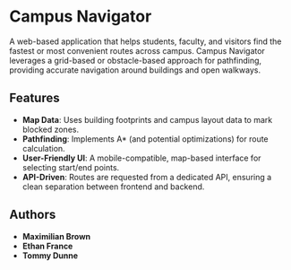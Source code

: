 # Campus Navigator

A web-based application that helps students, faculty, and visitors find the fastest or most convenient routes across campus. Campus Navigator leverages a grid-based or obstacle-based approach for pathfinding, providing accurate navigation around buildings and open walkways.

## Features
- **Map Data**: Uses building footprints and campus layout data to mark blocked zones.
- **Pathfinding**: Implements A* (and potential optimizations) for route calculation.
- **User-Friendly UI**: A mobile-compatible, map-based interface for selecting start/end points.
- **API-Driven**: Routes are requested from a dedicated API, ensuring a clean separation between frontend and backend.

## Authors
- **Maximilian Brown**
- **Ethan France**
- **Tommy Dunne**
